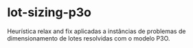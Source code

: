 # lot-sizing-p3o
Heurística relax and fix aplicadas a instâncias de problemas de dimensionamento de lotes resolvidas com o modelo P3O.
